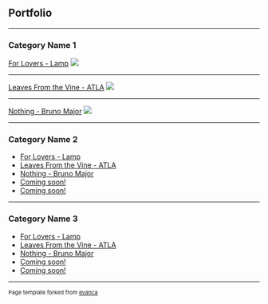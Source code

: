 ## Portfolio

---

### Category Name 1 

[For Lovers - Lamp](https://www.tiktok.com/@vincent_chen/video/7110465731158084910?is_copy_url=1&is_from_webapp=v1)
<img src="images/dummy_thumbnail.jpg?raw=true"/>

---
[Leaves From the Vine - ATLA](https://www.tiktok.com/@vincent_chen/video/7110908009454259499?is_copy_url=1&is_from_webapp=v1)
<img src="images/dummy_thumbnail.jpg?raw=true"/>

---
[Nothing - Bruno Major](https://www.tiktok.com/@vincent_chen/video/7110909374318710062?is_copy_url=1&is_from_webapp=v1)
<img src="images/dummy_thumbnail.jpg?raw=true"/>

---

### Category Name 2

- [For Lovers - Lamp](https://www.tiktok.com/@vincent_chen/video/7110465731158084910?is_copy_url=1&is_from_webapp=v1)
- [Leaves From the Vine - ATLA](https://www.tiktok.com/@vincent_chen/video/7110908009454259499?is_copy_url=1&is_from_webapp=v1)
- [Nothing - Bruno Major](https://www.tiktok.com/@vincent_chen/video/7110909374318710062?is_copy_url=1&is_from_webapp=v1)
- [Coming soon!](http://example.com/)
- [Coming soon!](http://example.com/)

---

### Category Name 3


- [For Lovers - Lamp](https://www.tiktok.com/@vincent_chen/video/7110465731158084910?is_copy_url=1&is_from_webapp=v1)
- [Leaves From the Vine - ATLA](https://www.tiktok.com/@vincent_chen/video/7110908009454259499?is_copy_url=1&is_from_webapp=v1)
- [Nothing - Bruno Major](https://www.tiktok.com/@vincent_chen/video/7110909374318710062?is_copy_url=1&is_from_webapp=v1)
- [Coming soon!](http://example.com/)
- [Coming soon!](http://example.com/)



---
<p style="font-size:11px">Page template forked from <a href="https://github.com/evanca/quick-portfolio">evanca</a></p>
<!-- Remove above link if you don't want to attibute -->
